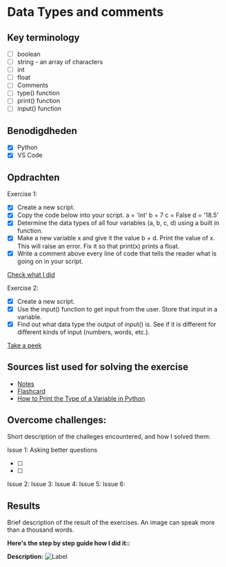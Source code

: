 # Data Types and comments

## Key terminology

- [ ] boolean
- [ ] string - an array of characters
- [ ] int
- [ ] float
- [ ] Comments
- [ ] type() function
- [ ] print() function
- [ ] input() function

## Benodigdheden

- [x] Python
- [x] VS Code

## Opdrachten

Exercise 1:

- [x] Create a new script.
- [x] Copy the code below into your script.
      a = 'int'
      b = 7
      c = False
      d = '18.5'
- [x] Determine the data types of all four variables (a, b, c, d) using a built in function.
- [x] Make a new variable x and give it the value b + d. Print the value of x. This will raise an error. Fix it so that print(x) prints a float.
- [x] Write a comment above every line of code that tells the reader what is going on in your script.

[Check what I did]()

Exercise 2:

- [x] Create a new script.
- [x] Use the input() function to get input from the user. Store that input in a variable.
- [x] Find out what data type the output of input() is. See if it is different for different kinds of input (numbers, words, etc.).

[Take a peek]()

## Sources list used for solving the exercise

- [Notes]()
- [Flashcard]()
- [How to Print the Type of a Variable in Python](<https://www.freecodecamp.org/news/python-print-type-of-variable-how-to-get-var-type/#:~:text=How%20to%20Print%20the%20Type,built%2Din%20type()%20function.&text=In%20Python%2C%20everything%20is%20an,class%20type%20of%20the%20object.>)

## Overcome challenges:

Short description of the challeges encountered, and how I solved them:

Issue 1: Asking better questions

- [ ]
- [ ]

Issue 2:
Issue 3:
Issue 4:
Issue 5:
Issue 6:

## Results

Brief description of the result of the exercises. An image can speak more than a thousand words.

**Here's the step by step guide how I did it::**

**Description:**
![Label]()
